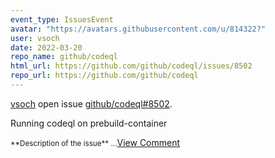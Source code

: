 ```yaml
---
event_type: IssuesEvent
avatar: "https://avatars.githubusercontent.com/u/814322?"
user: vsoch
date: 2022-03-20
repo_name: github/codeql
html_url: https://github.com/github/codeql/issues/8502
repo_url: https://github.com/github/codeql
---
```


<a href='https://github.com/vsoch' target='_blank'>vsoch</a> open issue <a href='https://github.com/github/codeql/issues/8502' target='_blank'>github/codeql#8502</a>.

<p>Running codeql on prebuild-container</p><small>**Description of the issue**...</small><a href='https://github.com/github/codeql/issues/8502' target='_blank'>View Comment</a>